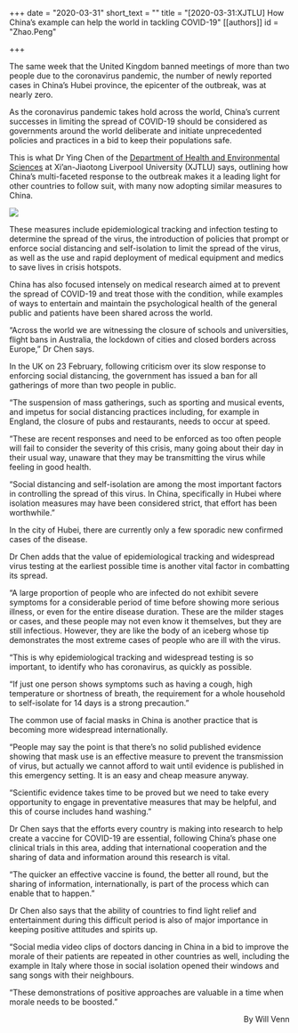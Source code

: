 +++
date = "2020-03-31"
short_text = ""
title = "[2020-03-31:XJTLU] How China’s example can help the world in tackling COVID-19"
[[authors]]
    id = "Zhao.Peng"

+++

<p>The same week that the United Kingdom banned meetings of more than two people due to the coronavirus pandemic, the number of newly reported cases in China’s Hubei province, the epicenter of the outbreak, was at nearly zero.</p><p>As the coronavirus pandemic takes hold across the world, China’s current successes in limiting the spread of COVID-19 should be considered as governments around the world deliberate and initiate unprecedented policies and practices in a bid to keep their populations safe.<br></p><p>This is what Dr Ying Chen of the <a href="study/departments/academic-departments/health-and-environmental-sciences/">Department of Health and Environmental Sciences</a> at Xi’an-Jiaotong Liverpool University (XJTLU)  says, outlining how China’s multi-faceted response to the outbreak makes it a leading light for other countries to follow suit, with many now adopting similar measures to China.</p><p><img src="https://www.xjtlu.edu.cn/en/assets/images/news/2020/02/who2.jpg"></p><p>These measures include epidemiological tracking and infection testing to determine the spread of the virus, the introduction of policies that prompt or enforce social distancing and self-isolation to limit the spread of the virus, as well as the use and rapid deployment of medical equipment and medics to save lives in crisis hotspots.<br></p><p>China has also focused intensely on medical research aimed at to prevent the spread of COVID-19 and treat those with the condition, while examples of ways to entertain and maintain the psychological health of the general public and patients have been shared across the world.<br></p><p>“Across the world we are witnessing the closure of schools and universities, flight bans in Australia, the lockdown of cities and closed borders across Europe,” Dr Chen says.<br></p><p>In the UK on 23 February, following criticism over its slow response to enforcing social distancing, the government has issued a ban for all gatherings of more than two people in public. </p><p>“The suspension of mass gatherings, such as sporting and musical events, and impetus for social distancing practices including, for example in England, the closure of pubs and restaurants, needs to occur at speed.<br></p><p>“These are recent responses and need to be enforced as too often people will fail to consider the severity of this crisis, many going about their day in their usual way, unaware that they may be transmitting the virus while feeling in good health.</p><p>“Social distancing and self-isolation are among the most important factors in controlling the spread of this virus. In China, specifically in Hubei where isolation measures may have been considered strict, that effort has been worthwhile.”<br></p><p>In the city of Hubei, there are currently only a few sporadic new confirmed cases of the disease.</p><p>Dr Chen adds that the value of epidemiological tracking and widespread virus testing at the earliest possible time is another vital factor in combatting its spread.<br></p><p>“A large proportion of people who are infected do not exhibit severe symptoms for a considerable period of time before showing more serious illness, or even for the entire disease duration. These are the milder stages or cases, and these people may not even know it themselves, but they are still infectious. However, they are like the body of an iceberg whose tip demonstrates the most extreme cases of people who are ill with the virus. </p><p>“This is why epidemiological tracking and widespread testing is so important, to identify who has coronavirus, as quickly as possible.<br></p><p>“If just one person shows symptoms such as having a cough, high temperature or shortness of breath, the requirement for a whole household to self-isolate for 14 days is a strong precaution.”</p><p>The common use of facial masks in China is another practice that is becoming more widespread internationally.<br></p><p>“People may say the point is that there’s no solid published evidence showing that mask use is an effective measure to prevent the transmission of virus, but actually we cannot afford to wait until evidence is published in this emergency setting. It is an easy and cheap measure anyway.</p><p>“Scientific evidence takes time to be proved but we need to take every opportunity to engage in preventative measures that may be helpful, and this of course includes hand washing.”<br></p><p>Dr Chen says that the efforts every country is making into research to help create a vaccine for COVID-19 are essential, following China’s phase one clinical trials in this area, adding that international cooperation and the sharing of data and information around this research is vital.</p><p>“The quicker an effective vaccine is found, the better all round, but the sharing of information, internationally, is part of the process which can enable that to happen.”<br></p><p>Dr Chen also says that the ability of countries to find light relief and entertainment during this difficult period is also of major importance in keeping positive attitudes and spirits up.</p><p>“Social media video clips of doctors dancing in China in a bid to improve the morale of their patients are repeated in other countries as well, including the example in Italy where those in social isolation opened their windows and sang songs with their neighbours.</p><p><span></span>“These demonstrations of positive approaches are valuable in a time when morale needs to be boosted.”<span></span></p><p style="text-align: right;">By Will Venn</p>			
